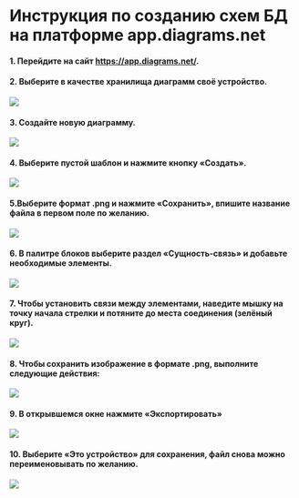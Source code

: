 # Инструкция по созданию схем БД на платформе app.diagrams.net


#### 1. Перейдите на сайт https://app.diagrams.net/.

#### 2. Выберите в качестве хранилища диаграмм своё устройство.

![](diag/di11.jpeg)

#### 3. Создайте новую диаграмму.

![](diag/di2.jpeg)

#### 4. Выберите пустой шаблон и нажмите кнопку «Создать».

![](diag/di3.jpeg)

#### 5.Выберите формат .png и нажмите «Сохранить», впишите название файла в первом поле по желанию.

![](diag/di4.jpeg)

#### 6. В палитре блоков выберите раздел «Сущность-cвязь» и добавьте необходимые элементы.

![](diag/di5.jpeg)

#### 7. Чтобы установить связи между элементами, наведите мышку на точку начала стрелки и потяните до места соединения (зелёный круг).

![](diag/di6.jpeg)

#### 8. Чтобы сохранить изображение в формате .png, выполните следующие действия:

![](diag/di7.jpeg)

#### 9. В открывшемся окне нажмите «Экспортировать»

![](diag/di8.jpeg)

#### 10. Выберите «Это устройство» для сохранения, файл снова можно переименовывать по желанию.

![](diag/di9.jpeg)
